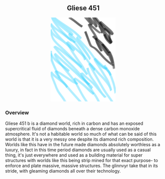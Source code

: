 
<h2 align="center">Gliese 451</h2>
<p align="center"><img src="/Stellar_Abyss_Setting_Bible/Photo_Directory/Gliese451.png" width="210" height="270">
</p>

### Overview

Gliese 451 b is a diamond world, rich in carbon and has an exposed supercritical fluid of diamonds beneath a dense carbon monoxide atmosphere.  It's not a habitable world so much of what can be said of this world is that it is a very messy one despite its diamond rich composition.  Worlds like this have in the future made diamonds absolutely worthless as a luxury, in fact in this time period diamonds are usually used as a casual thing, it's just everywhere and used as a building material for super structures with worlds like this being strip mined for that exact purpose- to enforce and plate massive, massive structures.  The glinnvyr take that in its stride, with gleaming diamonds all over their technology.
